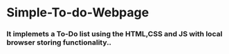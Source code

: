 # Simple-To-do-Webpage
### It implemets a To-Do list using the HTML,CSS and JS with local browser storing functionality..
